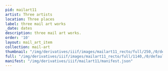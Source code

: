 ```yaml
---
pid: mailart11
artist: Three artists
location: Three places
label: three mail art works
_date: dates
description: three mail art works.
order: '10'
layout: mail_art_item
collection: mail-art
thumbnail: "/img/derivatives/iiif/images/mailart11_recto/full/250,/0/default.jpg"
full: "/img/derivatives/iiif/images/mailart11_recto/full/1140,/0/default.jpg"
manifest: "/img/derivatives/iiif/mailart11/manifest.json"
---
```

